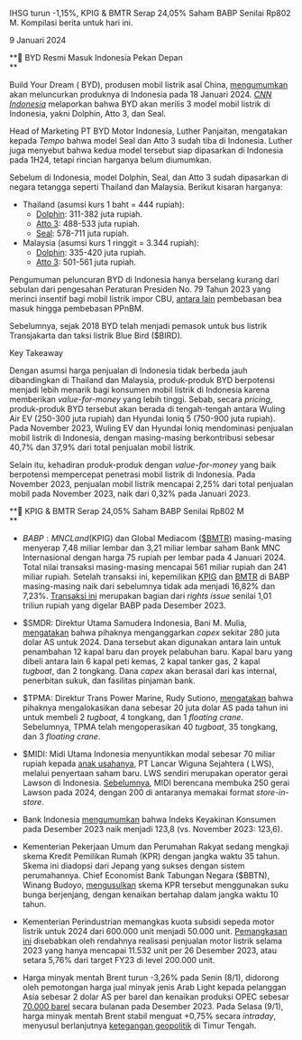 IHSG turun -1,15%, KPIG & BMTR Serap 24,05% Saham BABP Senilai Rp802 M. Kompilasi berita untuk hari ini.

9 Januari 2024

**🚐 BYD Resmi Masuk Indonesia Pekan Depan  
**

Build Your Dream ( BYD), produsen mobil listrik asal China, [mengumumkan](https://otomotif.tempo.co/read/1819027/byd-akan-meluncurkan-mobil-listrik-di-indonesia-pekan-depan) akan meluncurkan produknya di Indonesia pada 18 Januari 2024. _[CNN Indonesia](https://www.cnnindonesia.com/otomotif/20240103084003-603-1044627/strategi-byd-masuk-indonesia-tahun-ini)_ melaporkan bahwa BYD akan merilis 3 model mobil listrik di Indonesia, yakni Dolphin, Atto 3, dan Seal.

Head of Marketing PT BYD Motor Indonesia, Luther Panjaitan, mengatakan kepada _Tempo_ bahwa model Seal dan Atto 3 sudah tiba di Indonesia. Luther juga menyebut bahwa kedua model tersebut siap dipasarkan di Indonesia pada 1H24, tetapi rincian harganya belum diumumkan.

Sebelum di Indonesia, model Dolphin, Seal, dan Atto 3 sudah dipasarkan di negara tetangga seperti Thailand dan Malaysia. Berikut kisaran harganya:

- Thailand (asumsi kurs 1 baht = 444 rupiah):
  - [Dolphin](<https://carnewschina.com/2023/09/07/byd-sent-1580-dolphin-evs-to-thailand-to-strengthen-the-leadership-in-local-nev-market/#:~:text=As%20mentioned%2C%20the%20BYD%20Dolphin,(19%2C655%20%E2%80%93%2024%2C150%20USD).>): 311-382 juta rupiah.
  - [Atto 3](https://en.byd.com/news/standard-range-of-byd-atto-3-launched-in-thailand/): 488-533 juta rupiah.
  - [Seal](https://www.rushlane.com/byd-seal-launched-in-thailand-from-1-32-million-baht-rs-30-lakh-12479988.html#:~:text=BYD%20Seal%20launched%20in%20Thailand%2C%20costs%20between%201.325%20million%20Baht,spec%20Performance%20AWD%20variant%20respectively.): 578-711 juta rupiah.
- Malaysia (asumsi kurs 1 ringgit = 3.344 rupiah):
  - [Dolphin](https://www.zigwheels.my/new-cars/byd): 335-420 juta rupiah.
  - [Atto 3](https://www.zigwheels.my/new-cars/byd): 501-561 juta rupiah.

Pengumuman peluncuran BYD di Indonesia hanya berselang kurang dari sebulan dari pengesahan Peraturan Presiden No. 79 Tahun 2023 yang merinci insentif bagi mobil listrik impor CBU, [antara lain](https://otomotif.bisnis.com/read/20231212/46/1723154/jokowi-terbitkan-perpres-no-792023-target-tkdn-mobil-listrik-dimundurkan) pembebasan bea masuk hingga pembebasan PPnBM.

Sebelumnya, sejak 2018 BYD telah menjadi pemasok untuk bus listrik Transjakarta dan taksi listrik Blue Bird ($BIRD).

Key Takeaway

Dengan asumsi harga penjualan di Indonesia tidak berbeda jauh dibandingkan di Thailand dan Malaysia, produk-produk BYD berpotensi menjadi lebih menarik bagi konsumen mobil listrik di Indonesia karena memberikan _value-for-money_ yang lebih tinggi. Sebab, secara _pricing_, produk-produk BYD tersebut akan berada di tengah-tengah antara Wuling Air EV (250-300 juta rupiah) dan Hyundai Ioniq 5 (750-900 juta rupiah). Pada November 2023, Wuling EV dan Hyundai Ioniq mendominasi penjualan mobil listrik di Indonesia, dengan masing-masing berkontribusi sebesar 40,7% dan 37,9% dari total penjualan mobil listrik.

Selain itu, kehadiran produk-produk dengan _value-for-money_ yang baik berpotensi mempercepat penetrasi mobil listrik di Indonesia. Pada November 2023, penjualan mobil listrik mencapai 2,25% dari total penjualan mobil pada November 2023, naik dari 0,32% pada Januari 2023.

**💸 KPIG & BMTR Serap 24,05% Saham BABP Senilai Rp802 M  
**

- $BABP: MNC Land ($KPIG) dan Global Mediacom ([$BMTR](BMTR)) masing-masing menyerap 7,48 miliar lembar dan 3,21 miliar lembar saham Bank MNC Internasional dengan harga 75 rupiah per lembar pada 4 Januari 2024. Total nilai transaksi masing-masing mencapai 561 miliar rupiah dan 241 miliar rupiah. Setelah transaksi ini, kepemilikan [KPIG](https://www.idx.co.id/StaticData/NewsAndAnnouncement/ANNOUNCEMENTSTOCK/From_EREP/202401/093bbdb3ca_71b65bd818.pdf) dan [BMTR](https://www.idx.co.id/StaticData/NewsAndAnnouncement/ANNOUNCEMENTSTOCK/From_EREP/202401/63ea4cf8db_fc1e9640e7.pdf) di BABP masing-masing naik dari sebelumnya tidak ada menjadi 16,82% dan 7,23%. [Transaksi ini](https://www.emitennews.com/news/sedot-right-issue-mnc-bank-babp-kpig-bmtr-setor-rp80198-miliar#google_vignette) merupakan bagian dari _rights issue_ senilai 1,01 triliun rupiah yang digelar BABP pada Desember 2023.
- $SMDR: Direktur Utama Samudera Indonesia, Bani M. Mulia, [mengatakan](https://market.bisnis.com/read/20240108/192/1730400/samudera-indonesia-smdr-borong-12-kapal-baru-anggarkan-capex-rp424-triliun) bahwa pihaknya menganggarkan _capex_ sekitar 280 juta dolar AS untuk 2024. Dana tersebut akan digunakan antara lain untuk penambahan 12 kapal baru dan proyek pelabuhan baru. Kapal baru yang dibeli antara lain 6 kapal peti kemas, 2 kapal tanker gas, 2 kapal _tugboat_, dan 2 tongkang. Dana _capex_ akan berasal dari kas internal, penerbitan sukuk, dan fasilitas pinjaman bank.
- $TPMA: Direktur Trans Power Marine, Rudy Sutiono, [mengatakan](https://industri.kontan.co.id/news/trans-power-marine-tpma-berencana-tambah-kapal-tahun-ini) bahwa pihaknya mengalokasikan dana sebesar 20 juta dolar AS pada tahun ini untuk membeli 2 _tugboat_, 4 tongkang, dan 1 _floating crane_. Sebelumnya, TPMA telah mengoperasikan 40 _tugboat_, 35 tongkang, dan 3 _floating crane_.
- $MIDI: Midi Utama Indonesia menyuntikkan modal sebesar 70 miliar rupiah kepada [anak usahanya](https://www.idx.co.id/StaticData/NewsAndAnnouncement/ANNOUNCEMENTSTOCK/From_EREP/202401/77e76fb971_fe662b63b0.pdf), PT Lancar Wiguna Sejahtera ( LWS), melalui penyertaan saham baru. LWS sendiri merupakan operator gerai Lawson di Indonesia. [Sebelumnya](https://www.idx.co.id/StaticData/NewsAndAnnouncement/ANNOUNCEMENTSTOCK/From_EREP/202312/fd90de413a_3fa357e692.pdf), MIDI berencana membuka 250 gerai Lawson pada 2024, dengan 200 di antaranya memakai format _store-in-store_.

- Bank Indonesia [mengumumkan](https://www.bi.go.id/id/publikasi/ruang-media/news-release/Pages/sp_260424.aspx) bahwa Indeks Keyakinan Konsumen pada Desember 2023 naik menjadi 123,8 (vs. November 2023: 123,6).
- Kementerian Pekerjaan Umum dan Perumahan Rakyat sedang mengkaji skema Kredit Pemilikan Rumah (KPR) dengan jangka waktu 35 tahun. Skema ini diadopsi dari Jepang yang sukses dengan sistem perumahannya. Chief Economist Bank Tabungan Negara ($BBTN), Winang Budoyo, [mengusulkan](https://tirto.id/pupr-kaji-skema-kpr-35-tahun-btn-usul-suku-bunga-berjenjang-gUgg) skema KPR tersebut menggunakan suku bunga berjenjang, dengan kenaikan bertahap dalam jangka waktu 10 tahun.
- Kementerian Perindustrian memangkas kuota subsidi sepeda motor listrik untuk 2024 dari 600.000 unit menjadi 50.000 unit. [Pemangkasan ini](https://insight.kontan.co.id/news/pemerintah-memangkas-kuota-subsidi-motor-listrik-2024) disebabkan oleh rendahnya realisasi penjualan motor listrik selama 2023 yang hanya mencapai 11.532 unit per 26 Desember 2023, atau setara 5,76% dari target FY23 di level 200.000 unit.
- Harga minyak mentah Brent turun -3,26% pada Senin (8/1), didorong oleh pemotongan harga jual minyak jenis Arab Light kepada pelanggan Asia sebesar 2 dolar AS per barel dan kenaikan produksi OPEC sebesar [70.000 barel](https://www.reuters.com/business/energy/opec-december-oil-output-rises-before-new-cuts-angola-exit-reuters-survey-2024-01-05/) secara bulanan pada Desember 2023. Pada Selasa (9/1), harga minyak mentah Brent stabil menguat +0,75% secara _intraday_, menyusul berlanjutnya [ketegangan geopolitik](https://www.reuters.com/business/energy/oil-prices-steady-markets-debate-middle-east-crisis-opec-supply-2024-01-09/#:~:text=On%20the%20Gaza%20war%2C%20the%20Israeli%20military%20has%20said%20its%20fight%20against%20Hamas%20will%20rage%20through%202024%2C%20worrying%20markets%20that%20the%20conflict%20could%20grow%20into%20a%20regional%20crisis%20that%20could%20disrupt%20Middle%20Eastern%20oil%20supplies.) di Timur Tengah.

